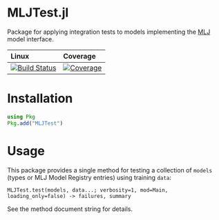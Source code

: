 # MLJTest.jl

Package for applying integration tests to models implementing the
[MLJ](https://alan-turing-institute.github.io/MLJ.jl/dev/) model
interface.

| Linux         | Coverage |
| :------------ | :------- |
| [![Build Status](https://github.com/JuliaAI/MLJTest.jl/workflows/CI/badge.svg)](https://github.com/JuliaAI/MLJTest.jl/actions) | [![Coverage](https://codecov.io/gh/JuliaAI/MLJTest.jl/branch/master/graph/badge.svg)](https://codecov.io/github/JuliaAI/MLJTest.jl?branch=master) |

# Installation

```julia
using Pkg
Pkg.add("MLJTest")
```

# Usage

This package provides a single method for testing a collection of
`models` (types or MLJ Model Registry entries) using training `data`:

```
MLJTest.test(models, data...; verbosity=1, mod=Main, loading_only=false) -> failures, summary
```

See the method document string for details. 
